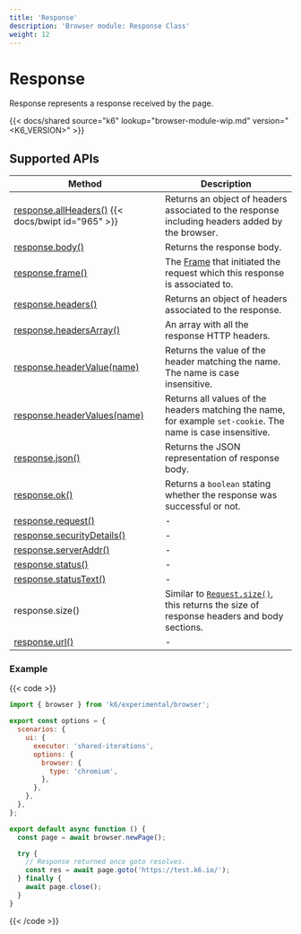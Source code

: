 ```yaml
---
title: 'Response'
description: 'Browser module: Response Class'
weight: 12
---
```


# Response

Response represents a response received by the page.

{{< docs/shared source="k6" lookup="browser-module-wip.md" version="<K6_VERSION>" >}}

## Supported APIs

| Method                                                                                                                                                   | Description                                                                                                                                                                               |
| -------------------------------------------------------------------------------------------------------------------------------------------------------- | ----------------------------------------------------------------------------------------------------------------------------------------------------------------------------------------- |
| [response.allHeaders()](https://grafana.com/docs/k6/<K6_VERSION>/javascript-api/k6-experimental/browser/response/allheaders) {{< docs/bwipt id="965" >}} | Returns an object of headers associated to the response including headers added by the browser.                                                                                           |
| [response.body()](https://grafana.com/docs/k6/<K6_VERSION>/javascript-api/k6-experimental/browser/response/body)                                         | Returns the response body.                                                                                                                                                                |
| [response.frame()](https://grafana.com/docs/k6/<K6_VERSION>/javascript-api/k6-experimental/browser/response/frame)                                       | The [Frame](https://grafana.com/docs/k6/<K6_VERSION>/javascript-api/k6-experimental/browser/frame/) that initiated the request which this response is associated to.                      |
| [response.headers()](https://grafana.com/docs/k6/<K6_VERSION>/javascript-api/k6-experimental/browser/response/headers)                                   | Returns an object of headers associated to the response.                                                                                                                                  |
| [response.headersArray()](https://grafana.com/docs/k6/<K6_VERSION>/javascript-api/k6-experimental/browser/response/headersarray)                         | An array with all the response HTTP headers.                                                                                                                                              |
| [response.headerValue(name)](https://grafana.com/docs/k6/<K6_VERSION>/javascript-api/k6-experimental/browser/response/headervalue)                       | Returns the value of the header matching the name. The name is case insensitive.                                                                                                          |
| [response.headerValues(name)](https://grafana.com/docs/k6/<K6_VERSION>/javascript-api/k6-experimental/browser/response/headervalues)                     | Returns all values of the headers matching the name, for example `set-cookie`. The name is case insensitive.                                                                              |
| [response.json()](https://grafana.com/docs/k6/<K6_VERSION>/javascript-api/k6-experimental/browser/response/json)                                         | Returns the JSON representation of response body.                                                                                                                                         |
| [response.ok()](https://grafana.com/docs/k6/<K6_VERSION>/javascript-api/k6-experimental/browser/response/ok)                                             | Returns a `boolean` stating whether the response was successful or not.                                                                                                                   |
| <a href="https://playwright.dev/docs/api/class-response#response-request" target="_blank" >response.request()</a>                                        | -                                                                                                                                                                                         |
| <a href="https://playwright.dev/docs/api/class-response#response-security-details" target="_blank" >response.securityDetails()</a>                       | -                                                                                                                                                                                         |
| <a href="https://playwright.dev/docs/api/class-response#response-server-addr" target="_blank" >response.serverAddr()</a>                                 | -                                                                                                                                                                                         |
| <a href="https://playwright.dev/docs/api/class-response#response-status" target="_blank" >response.status()</a>                                          | -                                                                                                                                                                                         |
| <a href="https://playwright.dev/docs/api/class-response#response-status-text" target="_blank" >response.statusText()</a>                                 | -                                                                                                                                                                                         |
| response.size()                                                                                                                                          | Similar to [`Request.size()`](https://grafana.com/docs/k6/<K6_VERSION>/javascript-api/k6-experimental/browser/request/size), this returns the size of response headers and body sections. |
| <a href="https://playwright.dev/docs/api/class-response#response-url" target="_blank" >response.url()</a>                                                | -                                                                                                                                                                                         |

### Example

{{< code >}}

```javascript
import { browser } from 'k6/experimental/browser';

export const options = {
  scenarios: {
    ui: {
      executor: 'shared-iterations',
      options: {
        browser: {
          type: 'chromium',
        },
      },
    },
  },
};

export default async function () {
  const page = await browser.newPage();

  try {
    // Response returned once goto resolves.
    const res = await page.goto('https://test.k6.io/');
  } finally {
    await page.close();
  }
}
```

{{< /code >}}
